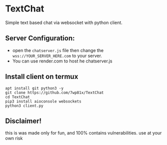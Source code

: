 # TextChat
Simple text based chat via websocket with python client.

## Server Configuration:
- open the `chatserver.js` file then change the `wss://YOUR_SERVER_HERE.com` to your server.
- You can use render.com to host he chatserver.js

## Install client on termux
```
apt install git python3 -y
git clone https://github.com/7wp81x/TextChat
cd TextChat
pip3 install aioconsole websockets
python3 client.py
```

## Disclaimer!
this is was made only for fun, and 100% contains vulnerabilities. use at your own risk

